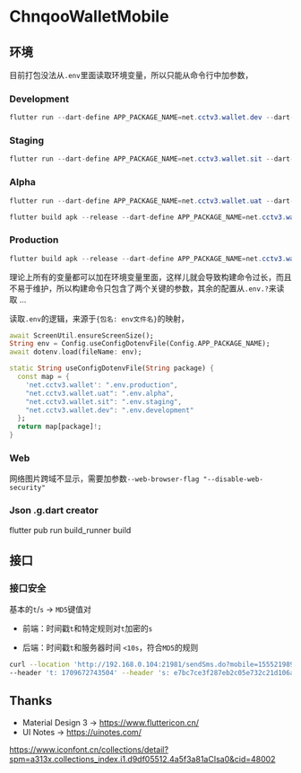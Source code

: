 # ChnqooWalletMobile

## 环境

目前打包没法从`.env`里面读取环境变量，所以只能从命令行中加参数，

### Development

```java
flutter run --dart-define APP_PACKAGE_NAME=net.cctv3.wallet.dev --dart-define APP_NAME=walletDev -v
```

### Staging

```java
flutter run --dart-define APP_PACKAGE_NAME=net.cctv3.wallet.sit --dart-define APP_NAME=walletSit -v
```

### Alpha

```java
flutter run --dart-define APP_PACKAGE_NAME=net.cctv3.wallet.uat --dart-define APP_NAME=walletUat -v
```

```java
flutter build apk --release --dart-define APP_PACKAGE_NAME=net.cctv3.wallet.uat --dart-define APP_NAME=walletUat -v
```

### Production

```java
flutter build apk --release --dart-define APP_PACKAGE_NAME=net.cctv3.wallet --dart-define APP_NAME=walletPro -v
```

理论上所有的变量都可以加在环境变量里面，这样儿就会导致构建命令过长，而且不易于维护，所以构建命令只包含了两个关键的参数，其余的配置从`.env.?`来读取 ...

读取`.env`的逻辑，来源于`{包名: env文件名}`的映射，

```dart
await ScreenUtil.ensureScreenSize();
String env = Config.useConfigDotenvFile(Config.APP_PACKAGE_NAME);
await dotenv.load(fileName: env);
```

```dart
static String useConfigDotenvFile(String package) {
  const map = {
    'net.cctv3.wallet': ".env.production",
    "net.cctv3.wallet.uat": ".env.alpha",
    "net.cctv3.wallet.sit": ".env.staging",
    "net.cctv3.wallet.dev": ".env.development"
  };
  return map[package]!;
}
```

### Web

网络图片跨域不显示，需要加参数`--web-browser-flag "--disable-web-security"`

### Json .g.dart creator

flutter pub run build_runner build

## 接口

### 接口安全

基本的`t`/`s` -> `MD5`键值对

- 前端：时间戳`t`和特定规则对`t`加密的`s`

- 后端：时间戳`t`和服务器时间 `<10s`，符合`MD5`的规则

```bash
curl --location 'http://192.168.0.104:21981/sendSms.do?mobile=15552198996'
--header 't: 1709672743504' --header 's: e7bc7ce3f287eb2c05e732c21d106a55'
```

## Thanks

- Material Design 3 -> https://www.fluttericon.cn/
- UI Notes -> https://uinotes.com/

https://www.iconfont.cn/collections/detail?spm=a313x.collections_index.i1.d9df05512.4a5f3a81aCIsa0&cid=48002